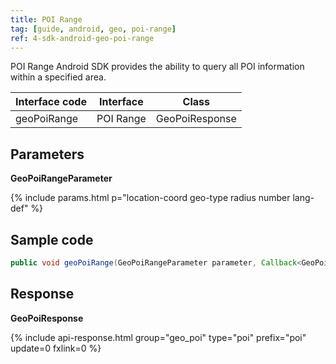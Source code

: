 ```yaml
---
title: POI Range
tag: [guide, android, geo, poi-range]
ref: 4-sdk-android-geo-poi-range
---
```


POI Range Android SDK provides the ability to query all POI information within a specified area.

| Interface code| Interface  | Class |
| ----------- | -------------- | ---------- |
| geoPoiRange| POI Range  | GeoPoiResponse |

## Parameters

**GeoPoiRangeParameter**

{% include params.html p="location-coord geo-type radius number lang-def" %}

## Sample code

```java
public void geoPoiRange(GeoPoiRangeParameter parameter, Callback<GeoPoiResponse> callback);
```

## Response

**GeoPoiResponse**

{% include api-response.html group="geo_poi" type="poi" prefix="poi" update=0 fxlink=0 %}

<!-- | Property | Description | Example |
| ---------- | -------- | --------------- |
| getCode | See [Status Code](/en/docs/resource/status-code/) | 200 |
| getPoi | City data | List&lt;Location&gt; |
| getRefer | Reference data, includes data source, statements and license | Refer |


**Refer**

| Property | Description  |  Type |  Example  |
| ---------- | ----------- | ------------------ | ------------ |
| getSources | Data source and other statements  | List&lt;String&gt; | QWeather     |
| getLicense | Data license     | List&lt;String&gt; | QWeather Developers License |


**Location**

| Property | Description | Example |
| ------------ | ----------------------- | --------- |
| getName | POI name | Beijing Zoo |
| getId | Location ID | 10101020006A |
| getLon | Longitude of the POI | 116.33000 |
| getLat | Latitude of the POI | 39.93000 |
| getAdm2 | Name of the superior administrative division of the POI | Beijing |
| getAdm1 | The first-level administrative region to which the POI belongs | Beijing |
| getCountry | Country name of the POI | China |
| getTz | [Timezone](/en/docs/resource/glossary/#timezone) of the POI | Asia/Shanghai |
| getUtcOffset | The number of hours offset between local time and UTC time, refer to [UTC-Offset](/en/docs/resource/glossary/#utc-offset) | +08:00 |
| getIsDst | Is the location currently observing Daylight Saving time<br />`1` in daylight saving time <br /> `0` not in daylight saving time | 0 |
| getType | POI type | scenic |
| getRank | [Location Rank](/en/docs/resource/glossary/#rank) | 10 |
| getFxLink | Responsive web page of this location, easy to embed in your website or APP | https://www.qweather.com | -->
